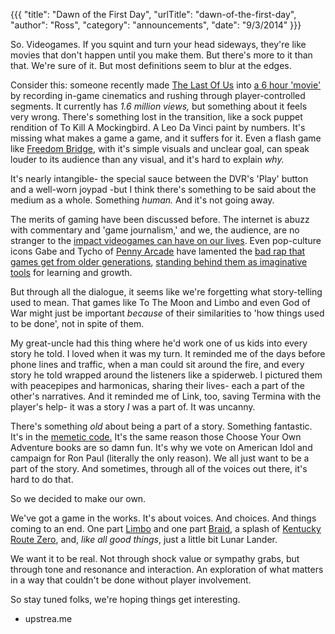 {{{
  "title": "Dawn of the First Day",
  "urlTitle": "dawn-of-the-first-day",
  "author": "Ross",
  "category": "announcements",
  "date": "9/3/2014"
}}}

So. Videogames. If you squint and turn your head sideways, they're like movies
that don't happen until you make them. But there's more to it than that. We're
sure of it. But most definitions seem to blur at the edges. 

Consider this: someone recently made
[The Last Of Us](http://www.metacritic.com/game/playstation-3/the-last-of-us)
into [a 6 hour 'movie'](https://www.youtube.com/watch?v=ZkLPKd-Vs8g) by
recording in-game cinematics and rushing through player-controlled segments. 
It currently has *1.6 million views,* but something about it feels very wrong.
There's something lost in the transition, like a sock puppet rendition of To
Kill A Mockingbird. A Leo Da Vinci paint by numbers. It's missing what makes a
game a game, and it suffers for it. Even a flash game like
[Freedom Bridge](http://www.necessarygames.com/my-games/freedom-bridge/flash),
with it's simple visuals and unclear goal, can speak louder to its audience
than any visual, and it's hard to explain *why.*

It's nearly intangible- the special sauce between the DVR's 'Play' button and a
well-worn joypad -but I think there's something to be said about the medium as
a whole. Something *human.* And it's not going away.

The merits of gaming have been discussed before. The internet is abuzz with
commentary and 'game journalism,' and we, the audience, are no stranger to the
[impact videogames can have on our lives](http://www.penny-arcade.com/report/article/how-sarahs-jenner-honors-a-special-little-girl-and-how-video-games-can-brin). 
Even pop-culture icons Gabe and Tycho of
[Penny Arcade](http://www.penny-arcade.com/comic/2013/10/18/tall-grass-big-stakes)
have lamented the [bad rap that games get from older generations](http://www.rogerebert.com/rogers-journal/video-games-can-never-be-art),
[standing behind them as imaginative tools](http://www.penny-arcade.com/comic/2014/06/30/quantification) for learning and growth.

But through all the dialogue, it seems like we're forgetting what story-telling
used to mean. That games like To The Moon and Limbo and even God of War might
just be important *because* of their similarities to 'how things used to be
done', not in spite of them.

My great-uncle had this thing where he'd work one of us kids into every story
he told. I loved when it was my turn. It reminded me of the days before phone
lines and traffic, when a man could sit around the fire, and every story he
told wrapped around the listeners like a spiderweb. I pictured them with
peacepipes and harmonicas, sharing their lives- each a part of the other's
narratives. And it reminded me of Link, too, saving Termina with the player's
help- it was a story *I* was a part of. It was uncanny. 

There's something *old* about being a part of a story. Something fantastic.
It's in the [memetic code.](http://www.google.com/url?q=http%3A%2F%2Fen.wikipedia.org%2Fwiki%2FMemetics&sa=D&sntz=1&usg=AFQjCNGN5zHu6Ed5TSFKp-oCRllk9PefPQ) 
It's the same reason those Choose Your Own Adventure books are so damn fun. It's
why we vote on American Idol and campaign for Ron Paul (literally the only
reason). We all just want to be a part of the story. And sometimes, through all
of the voices out there, it's hard to do that.

So we decided to make our own.

We've got a game in the works. It's about voices. And choices. And things
coming to an end. One part
[Limbo](http://www.youtube.com/watch?v=7TqqDvfvxd8&t=2m24s) and one part
[Braid](http://www.youtube.com/watch?v=4WNwVmWuyjo&t=2m36s), a splash of
[Kentucky Route Zero](https://www.youtube.com/watch?v=q_pgxP7zdPA), and, *like
all good things*, just a little bit Lunar Lander. 

We want it to be real. Not through shock value or sympathy grabs, but through
tone and resonance and interaction. An exploration of what matters in a way
that couldn't be done without player involvement.

So stay tuned folks, we're hoping things get interesting.

- upstrea.me
